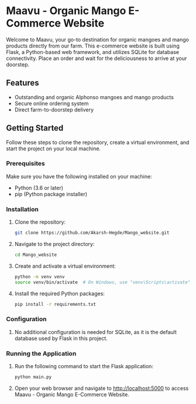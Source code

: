 # Maavu - Organic Mango E-Commerce Website

Welcome to Maavu, your go-to destination for organic mangoes and mango products directly from our farm. This e-commerce website is built using Flask, a Python-based web framework, and utilizes SQLite for database connectivity. Place an order and wait for the deliciousness to arrive at your doorstep.

## Features

- Outstanding and organic Alphonso mangoes and mango products
- Secure online ordering system
- Direct farm-to-doorstep delivery

## Getting Started

Follow these steps to clone the repository, create a virtual environment, and start the project on your local machine.

### Prerequisites

Make sure you have the following installed on your machine:

- Python (3.6 or later)
- pip (Python package installer)

### Installation

1. Clone the repository:

    ```bash
    git clone https://github.com/Akarsh-Hegde/Mango_website.git
    ```

2. Navigate to the project directory:

    ```bash
    cd Mango_website
    ```

3. Create and activate a virtual environment:

    ```bash
    python -m venv venv
    source venv/bin/activate  # On Windows, use "venv\Scripts\activate"
    ```

4. Install the required Python packages:

    ```bash
    pip install -r requirements.txt
    ```

### Configuration

1. No additional configuration is needed for SQLite, as it is the default database used by Flask in this project.

### Running the Application

1. Run the following command to start the Flask application:

    ```bash
    python main.py
    ```

2. Open your web browser and navigate to [http://localhost:5000](http://localhost:5000) to access Maavu - Organic Mango E-Commerce Website.



